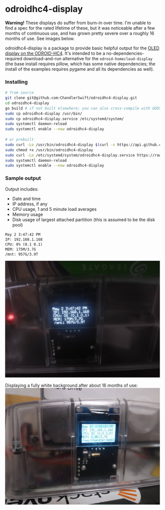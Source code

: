 # odroidhc4-display

**Warning!** These displays do suffer from burn-in over time. I'm unable to find
a spec for the rated lifetime of these, but it was noticeable after a few months
of continuous use, and has grown pretty severe over a roughly 16 months of use.
See images below.

odroidhc4-display is a package to provide basic helpful output for the
[OLED display on the ODROID-HC4](https://wiki.odroid.com/odroid-hc4/application_note/oled).
It's intended to be a no-dependencies-required download-and-run alternative for
the `odroid-homecloud-display` (the base install requires pillow, which has some
native dependencies; the install of the examples requires pygame and all its
dependencies as well).

### Installing
```sh
# from source
git clone git@github.com:ChandlerSwift/odroidhc4-display.git
cd odroidhc4-display
go build # if not built elsewhere; you can also cross-compile with GOOS=linux GOARCH=arm64
sudo cp odroidhc4-display /usr/bin/
sudo cp odroidhc4-display.service /etc/systemd/system/
sudo systemctl daemon-reload
sudo systemctl enable --now odroidhc4-display

# or prebuilt
sudo curl -Lo /usr/bin/odroidhc4-display $(curl -s https://api.github.com/repos/ChandlerSwift/odroidhc4-display/releases/latest | jq -r ".assets[0].browser_download_url") 
sudo chmod +x /usr/bin/odroidhc4-display
sudo curl -Lo /etc/systemd/system/odroidhc4-display.service https://raw.githubusercontent.com/ChandlerSwift/odroidhc4-display/main/odroidhc4-display.service
sudo systemctl daemon-reload
sudo systemctl enable --now odroidhc4-display
```
### Sample output
Output includes:
 * Date and time
 * IP address, if any
 * CPU usage, 1 and 5 minute load averages
 * Memory usage
 * Disk usage of largest attached partition (this is assumed to be the disk pool)

```
May 2 3:47:42 PM
IP: 192.168.1.168
CPU: 0% (0.1 0.1)
MEM: 175M/3.7G
/mnt: 957G/3.9T
```

![sample output](when-new.jpeg)

Displaying a fully white background after about 16 months of use:
![with burn-in](with-burn-in.jpeg)
